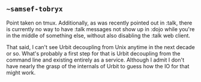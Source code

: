## `~samsef-tobryx`
Point taken on tmux.  Additionally, as was recently pointed out in :talk, there is currently no way to have :talk messages not show up in :dojo while you're in the middle of something else, without also disabling the :talk web client.

That said, I can't see Urbit decoupling from Unix anytime in the next decade or so.  What's probably a first step for that is Urbit decoupling from the command line and existing entirely as a service.  Although I admit I don't have nearly the grasp of the internals of Urbit to guess how the IO for that might work.